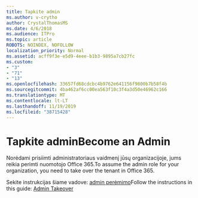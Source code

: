 ```yaml
---
title: Tapkite admin
ms.author: v-crytho
author: CrystalThomasMS
ms.date: 4/6/2018
ms.audience: ITPro
ms.topic: article
ROBOTS: NOINDEX, NOFOLLOW
localization_priority: Normal
ms.assetid: acff9f3e-e5d9-4eee-b1b3-9895a7cb27fc
ms.custom:
- "3"
- "71"
- "13"
ms.openlocfilehash: 33657fd68cdcbc4b9762e641156f9800b7b58f4b
ms.sourcegitcommit: 4ba462af6cc00ea563f10c3f4a3d50e46962c166
ms.translationtype: MT
ms.contentlocale: lt-LT
ms.lasthandoff: 11/19/2019
ms.locfileid: "38715428"
---
```

# <a name="become-an-admin"></a><span data-ttu-id="87b37-102">Tapkite admin</span><span class="sxs-lookup"><span data-stu-id="87b37-102">Become an Admin</span></span>

<span data-ttu-id="87b37-103">Norėdami prisiimti administratoriaus vaidmenį jūsų organizacijoje, jums reikia perimti nuomotojo Office 365.</span><span class="sxs-lookup"><span data-stu-id="87b37-103">To assume the admin role for your organization, you need to take over the tenant in Office 365.</span></span>
  
<span data-ttu-id="87b37-104">Sekite instrukcijas šiame vadove: [admin perėmimo](https://docs.microsoft.com/azure/active-directory/users-groups-roles/domains-admin-takeover)</span><span class="sxs-lookup"><span data-stu-id="87b37-104">Follow the instructions in this guide: [Admin Takeover](https://docs.microsoft.com/azure/active-directory/users-groups-roles/domains-admin-takeover)</span></span>